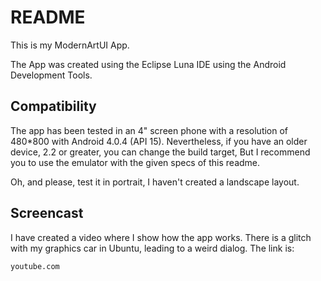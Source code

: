 README
======

This is my ModernArtUI App.

The App was created using the Eclipse Luna IDE using the Android Development Tools.

Compatibility
-----------------
The app has been tested in an 4" screen phone with a resolution of 480*800 with Android 4.0.4 (API 15). Nevertheless, if 
you have an older device, 2.2 or greater, you can change the build target, But I recommend you to use the emulator with
the given specs of this readme.

Oh, and please, test it in portrait, I haven't created a landscape layout.

Screencast
------------

I have created a video where I show how the app works. There is a glitch with my graphics car in Ubuntu, leading to a 
weird dialog. The link is:

    youtube.com

